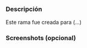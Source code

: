 <!-- Por favor, llene los campos acorde a los cambios realizados -->

### Descripción

Este rama fue creada para (...)

### Screenshots (opcional)